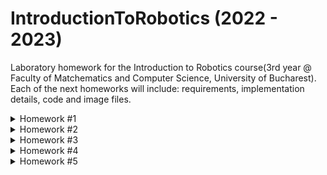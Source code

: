 # IntroductionToRobotics (2022 - 2023)

Laboratory homework for the Introduction to Robotics course(3rd year @ Faculty of Matchematics and Computer Science, University of Bucharest). Each of the next homeworks will include: requirements, implementation details, code and image files. 

<details>

<summary>Homework #1</summary>

Assignment
---
**Task:** Use a separate potentiometer in controlling each of the
color of the RGB led (Red, Green and Blue). The control must be done
with digital electronics.

**How?** We're gonna connect each of the 3 potentiometers to 3 pins (I chose A0, A1, A2) and each of the RGB colors to 3 pins (I chose 11, 10, 9).
Using Arduino, we read the value of each potentiometer and pass it to the corresponding color in the RGB Led.

**What I did**

[![Setup Picture](https://i.postimg.cc/J01bPrgy/assignment.jpg)](https://postimg.cc/KkHkY2mF)

[Functionality Video](https://youtube.com/shorts/4djHFnrXhTU?feature=share)



Exercise 1
---
**Task:** Make a blinking LED *without using* delay() function.

**Why?**
The delay() function pauses the program for the amount of time specified as a parameter.
While it is easy to create a blinking LED with the delay() function and many sketches use
short delays for such tasks as switch debouncing, the use of delay() in a sketch has
significant drawbacks. No other reading of sensors, mathematical calculations, or pin
manipulation can go on during the delay function, so in effect, it brings most other activity to
a halt. More knowledgeable programmers usually avoid the use of delay() for timing of
events longer than 10’s of milliseconds unless the Arduino sketch is very simple.

**How?**
Best way is to use **millis()**. This function returns the number of milliseconds passed since the Arduino board began running the current program.
There's 2 main advantages with millis() compared to delay(). Firstly, the timing is accurate.  With millis() we can ensure that the loop runs as often as we want, regardless of the execution time (obviously as long as the execution time is less time the desired period). With delay() this is not possible since we do not know how long the loop execution time is.
The other advantage with millis() is that it won’t prevent us from running code while “waiting”.

**Example**

With delay():

```
delay(1000);
digitalWrite(ledPin, LOW);
```

With millis():

```
if (millis() >= previousMillis + interval){
    previousMillis += interval;
    digitalWrite(ledPin, LOW);
  }
```

**What I did**

[![Setup Picture](https://i.postimg.cc/zGJx63Fz/hw1-1.jpg)](https://postimg.cc/vcN76YKk)

[Functionality Video](https://youtu.be/Mvy08pWvHFI)


Exercise 2
---

**Task:** Fading a LED with the potentiometer.

**What I did**

[![Setup Picture](https://i.postimg.cc/kG8d1wPh/hw1-2.jpg)](https://postimg.cc/4HJMn6dz)

[Functionality Video](https://youtube.com/shorts/yT9gC4pJmiY?feature=share)

</details>


<details>

<summary>Homework #2</summary>

---

**Task**: Building the traffic lights for a crosswalk. To use: 2 LEDs to represent the traffic lights for people (red and green)and 3 LEDs to represent the traffic lights for cars (red, yellow and green).
The system has the following states:
1. State 1(default, reinstated after state 4 ends): green light for cars, red light for people,no sounds. Duration: indefinite, changed bypressing the button.
2. State 2(initiated by counting down 8 seconds after a button press): the light should be yellow for cars, red for people and no sounds. Duration: 3 seconds.
3. State 3(initiated after state 2 ends): red for cars, green for people and a beeping sound from the buzzer at a constant interval. Duration: 8 seconds.
4. State 4(initiated after state 3 ends): red for cars, blinking green for people and a beeping sound from the buzzer,  at a constant interval, faster than the beeping in state 3. This state should last 4 seconds.

**What I did**

[![Setup Picture](https://i.postimg.cc/QxxZPGjS/hw2.jpg)](https://postimg.cc/hhwYzYz7)

[Functionality Video](https://youtu.be/-LcT8adIUzk)

</details>

<details>

<summary>Homework #3</summary>

---

**Task**: Use the joystick to control the position of the segment and ”draw” on the display.The system has the following states:
1. State 1(default, but also initiated after a button press in State 2): Current position blinking. Can use the joystick to move from one position to neighbors. Short pressing the button toggles state 2. Long pressing the button in state 1 resets the entire display byturning all the segments OFF and moving the current position to the decimal point.
2. State 2(initiated after a button press in State 1): The current segment stops blinking, adopting the state of the segment before selection(ON or OFF). Toggling the Y axis should change the segment state from ON to OFF or from OFF to ON. Clicking the joystick should save the segment state and exit back to state 1.

**What I did**

[![Setup Picture](https://i.postimg.cc/bJnXwpG3/hw3.jpg)](https://postimg.cc/BLJ7hWBK)

[Functionality Video](https://youtu.be/44QTKkxa96s)

</details>

<details>

<summary>Homework #4</summary>

---

**Task:** Use the joystick to move through the 4 digit 7-segment displays digits, press the button to lock in on the current digit
and use the other axis to increment or decrement the number. Keep the button pressed to reset all the digit values and the current position to the
first digit in the first state.

The system has the following states:
1. First state: use a joystick axis to cycle through the 4 digits;
using the other axis does nothing. A blinking decimal point shows
the current digit position. When pressing the button, lock in on
the selected digit and enter the second state.
2. Second state: in this state, the decimal point stays always on, no
longer blinking and you can no longer use the axis to cycle through
the 4 digits. Instead, using the other axis, you can increment on
decrement the number on the current digit IN HEX. Pressing the button again returns to the
previous state. 
3. Reset: toggled by long pressing the button only in the first state.
When resetting, all the digits go back to 0 and the current position
is set to the first (rightmost) digit, in the first state.

**What I did**

[![Setup Picture](https://i.postimg.cc/d1yjbm29/hw4.jpg)](https://postimg.cc/R6vtftb3)

[Functionality Video](https://youtube.com/shorts/fYbnFPj7W4k?feature=share)

</details>

<details>

<summary>Homework #5</summary>

---

**Task:** Create a menu for a game. It should scroll on the LCD with the joystick. The menu should include the following functionality:
1.  When powering up a game, a greeting message should be shown fora few moments.
2.  Should contain roughly the following categories:
(a)Start game, starts the initial level of your game
(b)Highscore: Initially, we have 0. –Update  it  when  the  game  is  done. 
(c)Settings:–Enter name. The name should be shown in highscore.

**What I did**

[![Setup](https://i.postimg.cc/mrNF8bmg/hw5.jpg)](https://postimg.cc/t1JTgH0K)

[Functionality Video](https://youtube.com/shorts/IHthmePmfMM?feature=share)

</details>